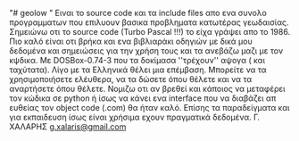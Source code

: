 "# geolow " 
Ειναι το  source code και τα  include files απο ενα συνολο προγραμματων που επιλυουν βασικα προβληματα κατωτέρας γεωδαισίας. Σημειώνω οτι το source code (Turbo Pascal !!!) το είχα γράψει απο το 1986. Πιο καλό είναι οτι βρήκα και ενα  βιβλιαράκι οδηγιών με δικά μου δεδομένα και σημειώσεις για την χρήση τους και τα ανεβάζω μαζι με τον κψδικα. Με  DOSBox-0.74-3 που τα δοκίμασα ''τρέχουν'' αψογα ( και ταχύτατα). Λίγο με τα Ελληνικά θέλει μια επέμβαση. Μπορείτε να τα χρησιμοποιήσετε ελέυθερα, να τα δώσετε όπου θέλετε και να τα αναρτήσετε όπου θέλετε. Νομιζω οτι αν βρεθεί και κάποιος να μεταφέρει τον κώδικα σε python ή ίσως να κάνει ενα  interface που να διαβάζει απ ευθείας τον object code (.com) θα ήταν καλό. Επίσης τα παραδείγματα και για εκπαιδευση ίσως είναι χρήσιμα εχουν πραγματικά δεδομένα. 
Γ. ΧΑΛΑΡΗΣ  g.xalaris@gmail.com 
